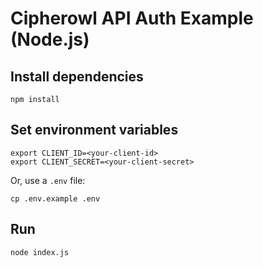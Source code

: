 # Cipherowl API Auth Example (Node.js)

## Install dependencies

```
npm install
```

## Set environment variables

```
export CLIENT_ID=<your-client-id>
export CLIENT_SECRET=<your-client-secret>
```

Or, use a `.env` file:

```
cp .env.example .env
```

## Run

```
node index.js
```
